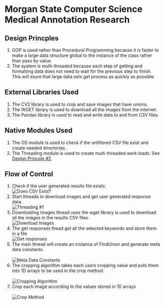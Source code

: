 <!DOCTYPEhtml>
 <html lang="en-US">
  <body>

<h1>Morgan State Computer Science Medical Annotation Research</h1>

<h2>Design Princples</h2>
<ol>
	<li>OOP is used rather than Procedural Programming because it is faster
	to make a large data structure global to the instance of the class rather
	than pass by value.</li>
	<li id="DP2">The system is multi-threaded because each step of getting and formatting
	data does not need to wait for the previous step to finish. This will
	esure that large data sets get process as quickly as possible.</li>
</ol>

<h2>External Libraries Used</h2>
<ol>
	<li>The CV2 library is used to crop and save images that have unions.</li>
	<li>The WGET library is used to download all the images from the internet.</li>
	<li>The Pandas library is used to read and write data to and from CSV files.</li>
</ol>

<h2>Native Modules Used</h2>
<ol>
	<li>The OS module is used to check if the unfiltered CSV file exist and create needed directories.</li>
	<li>The Threading module is used to create multi-threaded work loads. See <a href="#DP2">Design Princple #2</a>.</li>
</ol>

<h2>Flow of Control</h2>
<ol>
	<li>Check if the user generated results file exists.<br />
	<img src="" alt="Does CSV Exist?" /></li>
	<li>Start threads to download images and get user generated response data.<br />
	<img src="../MSU-CS/code/codeImages/threading1.png" alt="Threading #1" /></li>
	<li>Downloading images thread uses the wget library is used to download all the images in the results CSV files.<br />
	<img scr="../MSU-CS/code/codeImages/downloadImages.png" alt="Download Images" /></li>
	<li>The get responses thead get all the selected keywords and store them in a file<br />
	<img src="../MSU-CS/code/codeImages/getResponses.png" alt="Get responses" /></li>
	<li>The main thread will create an instance of FindUnion and generate meta data constants.</li><br />
	<img src="../MSU-CS/code/codeImages/metaDataConsts.png" alt="Meta Data Constants" />
	<li>The cropping algorithm takes each users cropping value and puts them into 1D arrays to be used in the crop method.</li><br />
	<img src="../MSU-CS/code/codeImages/croppingAlg.png" alt="Cropping Algorithm" />
	<li>Crop each image according to the values stored in 1D arrays</li><br />
	<img src="../MSU-CS/code/codeImages/crop.png" alt="Crop Method" />
</ol>

 </body>
</html>
